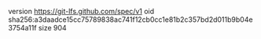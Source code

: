 version https://git-lfs.github.com/spec/v1
oid sha256:a3daadce15cc75789838ac741f12cb0cc1e81b2c357bd2d011b9b04e3754a11f
size 904
